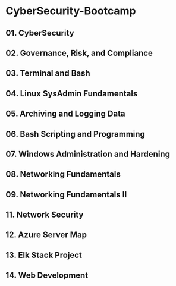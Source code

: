 # CyberSecurity-Bootcamp

## 01. CyberSecurity

## 02. Governance, Risk, and Compliance

## 03. Terminal and Bash

## 04. Linux SysAdmin Fundamentals

## 05. Archiving and Logging Data

## 06. Bash Scripting and Programming

## 07. Windows Administration and Hardening

## 08. Networking Fundamentals

## 09. Networking Fundamentals II

## 11. Network Security

## 12. Azure Server Map

## 13. Elk Stack Project

## 14. Web Development
